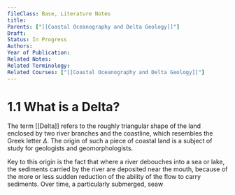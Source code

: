```yaml
---
fileClass: Base, Literature Notes
title: 
Parents: ["[[Coastal Oceanography and Delta Geology]]"]
Draft: 
Status: In Progress
Authors: 
Year of Publication: 
Related Notes: 
Related Terminology: 
Related Courses: ["[[Coastal Oceanography and Delta Geology]]"]
---
```

# 1.1 What is a Delta?
The term [[Delta]] refers to the roughly triangular shape of the land enclosed by two river branches and the coastline, which resembles the Greek letter $\Delta$. The origin of such a piece of coastal land is a subject of study for geologists and geomorphologists.

Key to this origin is the fact that where a river debouches into a sea or lake, the sediments carried by the river are deposited near the mouth, because of the more or less sudden reduction of the ability of the flow to carry sediments. Over time, a particularly submerged, seaw
